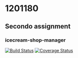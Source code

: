 # 1201180
## Secondo assignment
### icecream-shop-manager

[![Build Status](https://www.travis-ci.com/matteobudai/icecream-shop-manager.svg?branch=master)](https://www.travis-ci.com/matteobudai/icecream-shop-manager) [![Coverage Status](https://coveralls.io/repos/github/matteobudai/icecream-shop-manager/badge.svg?branch=master)](https://coveralls.io/repos/github/matteobudai/icecream-shop-manager/badge.svg?branch=master)
